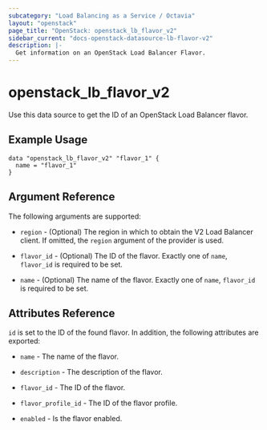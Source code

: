 ```yaml
---
subcategory: "Load Balancing as a Service / Octavia"
layout: "openstack"
page_title: "OpenStack: openstack_lb_flavor_v2"
sidebar_current: "docs-openstack-datasource-lb-flavor-v2"
description: |-
  Get information on an OpenStack Load Balancer Flavor.
---
```


# openstack\_lb\_flavor\_v2

Use this data source to get the ID of an OpenStack Load Balancer flavor.

## Example Usage

```hcl
data "openstack_lb_flavor_v2" "flavor_1" {
  name = "flavor_1"
}
```

## Argument Reference

The following arguments are supported:

* `region` - (Optional) The region in which to obtain the V2 Load Balancer client.
    If omitted, the `region` argument of the provider is used.

* `flavor_id` - (Optional) The ID of the flavor. Exactly one of `name`, `flavor_id` is required to be set.

* `name` - (Optional) The name of the flavor. Exactly one of `name`, `flavor_id` is required to be set.

## Attributes Reference

`id` is set to the ID of the found flavor. In addition, the following attributes
are exported:

 * `name` - The name of the flavor.

 * `description` - The description of the flavor.

 * `flavor_id` - The ID of the flavor.

 * `flavor_profile_id` - The ID of the flavor profile.

 * `enabled` - Is the flavor enabled.

